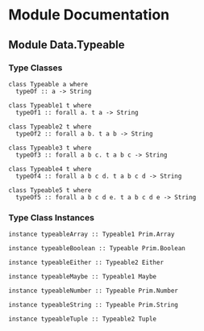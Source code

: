 # Module Documentation

## Module Data.Typeable

### Type Classes

    class Typeable a where
      typeOf :: a -> String

    class Typeable1 t where
      typeOf1 :: forall a. t a -> String

    class Typeable2 t where
      typeOf2 :: forall a b. t a b -> String

    class Typeable3 t where
      typeOf3 :: forall a b c. t a b c -> String

    class Typeable4 t where
      typeOf4 :: forall a b c d. t a b c d -> String

    class Typeable5 t where
      typeOf5 :: forall a b c d e. t a b c d e -> String


### Type Class Instances

    instance typeableArray :: Typeable1 Prim.Array

    instance typeableBoolean :: Typeable Prim.Boolean

    instance typeableEither :: Typeable2 Either

    instance typeableMaybe :: Typeable1 Maybe

    instance typeableNumber :: Typeable Prim.Number

    instance typeableString :: Typeable Prim.String

    instance typeableTuple :: Typeable2 Tuple



